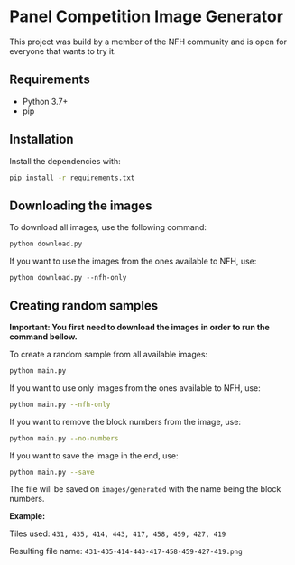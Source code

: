 # Panel Competition Image Generator

This project was build by a member of the NFH community and is open for everyone
that wants to try it.

## Requirements
- Python 3.7+
- pip

## Installation
Install the dependencies with:
```bash
pip install -r requirements.txt
```

## Downloading the images
To download all images, use the following command:
```bash
python download.py
```
If you want to use the images from the ones available to NFH, use:
```
python download.py --nfh-only
```

## Creating random samples

**Important: You first need to download the images in order to run the command bellow.**

To create a random sample from all available images:
```bash
python main.py
```
If you want to use only images from the ones available to NFH, use:
```bash
python main.py --nfh-only
```
If you want to remove the block numbers from the image, use:
```bash
python main.py --no-numbers
```
If you want to save the image in the end, use:
```bash
python main.py --save
```
The file will be saved on `images/generated` with the name being the block numbers.

**Example:**

Tiles used: `431, 435, 414, 443, 417, 458, 459, 427, 419`

Resulting file name: `431-435-414-443-417-458-459-427-419.png`